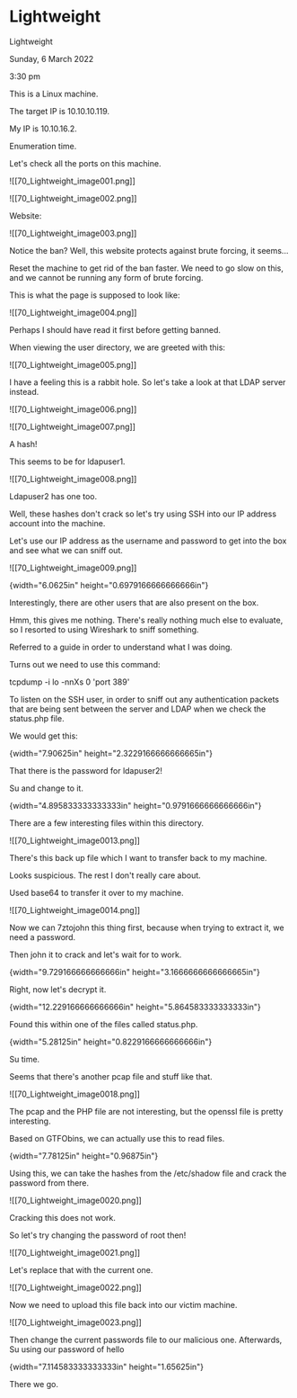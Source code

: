 # Lightweight

Lightweight

Sunday, 6 March 2022

3:30 pm

This is a Linux machine.

The target IP is 10.10.10.119.

My IP is 10.10.16.2.

&#x20;

Enumeration time.

Let's check all the ports on this machine.

&#x20;

!\[\[70\_Lightweight\_image001.png]]

&#x20;

!\[\[70\_Lightweight\_image002.png]]

&#x20;

Website:

!\[\[70\_Lightweight\_image003.png]]

Notice the ban? Well, this website protects against brute forcing, it seems...

Reset the machine to get rid of the ban faster. We need to go slow on this, and we cannot be running any form of brute forcing.

&#x20;

This is what the page is supposed to look like:

!\[\[70\_Lightweight\_image004.png]]

Perhaps I should have read it first before getting banned.

&#x20;

When viewing the user directory, we are greeted with this:

!\[\[70\_Lightweight\_image005.png]]

&#x20;

I have a feeling this is a rabbit hole. So let's take a look at that LDAP server instead.

&#x20;

!\[\[70\_Lightweight\_image006.png]]

&#x20;

!\[\[70\_Lightweight\_image007.png]]

A hash!

This seems to be for ldapuser1.

&#x20;

!\[\[70\_Lightweight\_image008.png]]

Ldapuser2 has one too.

Well, these hashes don't crack so let's try using SSH into our IP address account into the machine.

&#x20;

Let's use our IP address as the username and password to get into the box and see what we can sniff out.

&#x20;

!\[\[70\_Lightweight\_image009.png]]

&#x20;

{width="6.0625in" height="0.6979166666666666in"}

Interestingly, there are other users that are also present on the box.

&#x20;

Hmm, this gives me nothing. There's really nothing much else to evaluate, so I resorted to using Wireshark to sniff something.

Referred to a guide in order to understand what I was doing.

&#x20;

Turns out we need to use this command:

tcpdump -i lo -nnXs 0 'port 389'

&#x20;

To listen on the SSH user, in order to sniff out any authentication packets that are being sent between the server and LDAP when we check the status.php file.

&#x20;

We would get this:

{width="7.90625in" height="2.3229166666666665in"}

That there is the password for ldapuser2!

&#x20;

Su and change to it.

{width="4.895833333333333in" height="0.9791666666666666in"}

There are a few interesting files within this directory.

!\[\[70\_Lightweight\_image0013.png]]

There's this back up file which I want to transfer back to my machine.

Looks suspicious. The rest I don't really care about.

&#x20;

Used base64 to transfer it over to my machine.

!\[\[70\_Lightweight\_image0014.png]]

Now we can 7ztojohn this thing first, because when trying to extract it, we need a password.

&#x20;

Then john it to crack and let's wait for to work.

{width="9.729166666666666in" height="3.1666666666666665in"}

Right, now let's decrypt it.

{width="12.229166666666666in" height="5.864583333333333in"}

Found this within one of the files called status.php.

&#x20;

{width="5.28125in" height="0.8229166666666666in"}

Su time.

&#x20;

Seems that there's another pcap file and stuff like that.

&#x20;

!\[\[70\_Lightweight\_image0018.png]]

The pcap and the PHP file are not interesting, but the openssl file is pretty interesting.

&#x20;

Based on GTFObins, we can actually use this to read files.

{width="7.78125in" height="0.96875in"}

Using this, we can take the hashes from the /etc/shadow file and crack the password from there.

&#x20;

!\[\[70\_Lightweight\_image0020.png]]

Cracking this does not work.

&#x20;

So let's try changing the password of root then!

!\[\[70\_Lightweight\_image0021.png]]

Let's replace that with the current one.

&#x20;

!\[\[70\_Lightweight\_image0022.png]]

&#x20;

Now we need to upload this file back into our victim machine.

!\[\[70\_Lightweight\_image0023.png]]

Then change the current passwords file to our malicious one. Afterwards, Su using our password of hello

&#x20;

{width="7.114583333333333in" height="1.65625in"}

There we go.
